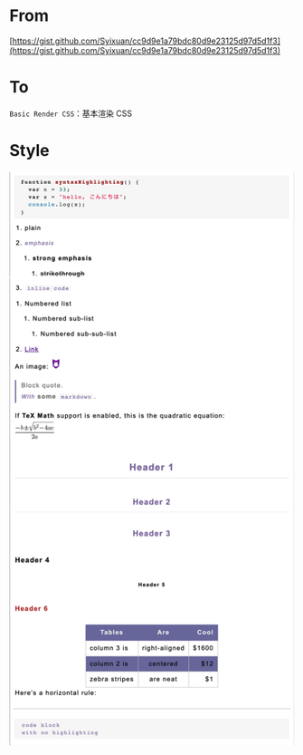 # From

[https://gist.github.com/Syixuan/cc9d9e1a79bdc80d9e23125d97d5d1f3](https://gist.github.com/Syixuan/cc9d9e1a79bdc80d9e23125d97d5d1f3)

# To

`Basic Render CSS`：基本渲染 CSS

# Style

![style22.png](style22.png)
